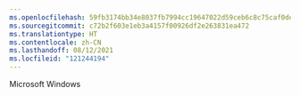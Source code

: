 ```yaml
---
ms.openlocfilehash: 59fb3174bb34e8037fb7994cc19647022d59ceb6c8c75caf0defeb768573e250
ms.sourcegitcommit: c72b2f603e1eb3a4157f00926df2e263831ea472
ms.translationtype: HT
ms.contentlocale: zh-CN
ms.lasthandoff: 08/12/2021
ms.locfileid: "121244194"
---
```

Microsoft Windows